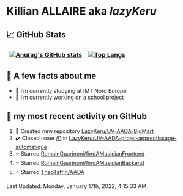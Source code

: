 # **Killian ALLAIRE** aka _lazyKeru_

## 📈 GitHub Stats

| [![Anurag's GitHub stats](https://github-readme-stats.vercel.app/api?username=LazyKeru&theme=graywhite&show_icons=true)](https://github.com/anuraghazra/github-readme-stats) | [![Top Langs](https://github-readme-stats.vercel.app/api/top-langs/?username=LazyKeru)](https://github.com/anuraghazra/github-readme-stats)  
|---|---|

## 📣 A few facts about me

- 🌱 I’m currently studying at IMT Nord Europe
- 🔭 I’m currently working on a school project

## 🌱 my most recent activity on GitHub

<!--RECENT_ACTIVITY:start-->
1. 📔 Created new repository [LazyKeru/UV-AADA-BigMart](https://github.com/LazyKeru/UV-AADA-BigMart)
2. ✔️ Closed issue [#1](https://github.com/LazyKeru/UV-AADA-projet-apprentissage-automatique/issues/1) in [LazyKeru/UV-AADA-projet-apprentissage-automatique](https://github.com/LazyKeru/UV-AADA-projet-apprentissage-automatique)
3. ⭐ Starred [RomainGuarinoni/findAMusicianFrontend](https://github.com/RomainGuarinoni/findAMusicianFrontend)
4. ⭐ Starred [RomainGuarinoni/findAMusicianBackend](https://github.com/RomainGuarinoni/findAMusicianBackend)
5. ⭐ Starred [TheoTaffin/AADA](https://github.com/TheoTaffin/AADA)
<!--RECENT_ACTIVITY:end-->

<!--RECENT_ACTIVITY:last_update-->
Last Updated: Monday, January 17th, 2022, 4:15:33 AM
<!--RECENT_ACTIVITY:last_update_end-->


<!--
**LazyKeru/LazyKeru** is a ✨ _special_ ✨ repository because its `README.md` (this file) appears on your GitHub profile.

Here are some ideas to get you started:

- 🔭 I’m currently working on ...
- 🌱 I’m currently learning ...
- 👯 I’m looking to collaborate on ...
- 🤔 I’m looking for help with ...
- 💬 Ask me about ...
- 📫 How to reach me: ...
- 😄 Pronouns: ...
- ⚡ Fun fact: ...
-->
